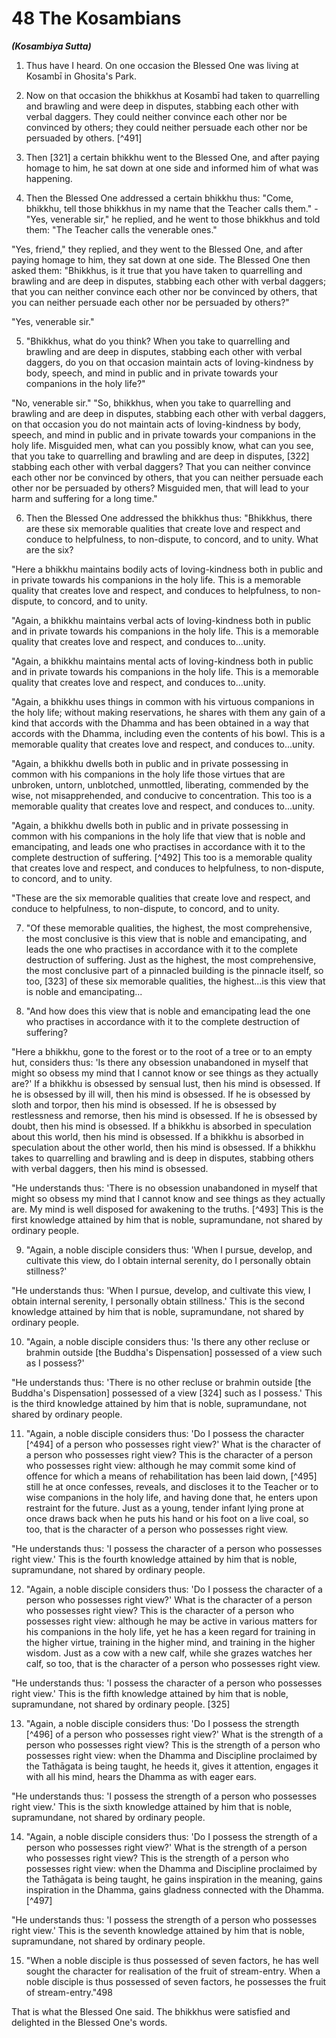 # 48 The Kosambians
***(Kosambiya Sutta)***

1. Thus have I heard. On one occasion the Blessed One was living at Kosambī in Ghosita's Park.

2. Now on that occasion the bhikkhus at Kosambī had taken to quarrelling and brawling and were deep in disputes, stabbing each other with verbal daggers. They could neither convince each other nor be convinced by others; they could neither persuade each other nor be persuaded by others. [^491]

3. Then [321] a certain bhikkhu went to the Blessed One, and after paying homage to him, he sat down at one side and informed him of what was happening.

4. Then the Blessed One addressed a certain bhikkhu thus: "Come, bhikkhu, tell those bhikkhus in my name that the Teacher calls them." - "Yes, venerable sir," he replied, and he went to those bhikkhus and told them: "The Teacher calls the venerable ones."

"Yes, friend," they replied, and they went to the Blessed One, and after paying homage to him, they sat down at one side. The Blessed One then asked them: "Bhikkhus, is it true that you have taken to quarrelling and brawling and are deep in disputes, stabbing each other with verbal daggers; that you can neither convince each other nor be convinced by others, that you can neither persuade each other nor be persuaded by others?"

"Yes, venerable sir."

5. "Bhikkhus, what do you think? When you take to quarrelling and brawling and are deep in disputes, stabbing each other with verbal daggers, do you on that occasion maintain acts of loving-kindness by body, speech, and mind in public and in private towards your companions in the holy life?"

"No, venerable sir."
"So, bhikkhus, when you take to quarrelling and brawling and are deep in disputes, stabbing each other with verbal daggers, on that occasion you do not maintain acts of loving-kindness by body, speech, and mind in public and in private towards your companions in the holy life. Misguided men, what can you possibly know, what can you see, that you take to quarrelling and brawling and are deep in disputes, [322] stabbing each other with verbal daggers? That you can neither convince each other nor be convinced by others, that you can neither persuade each other nor be persuaded by others? Misguided men, that will lead to your harm and suffering for a long time."

6. Then the Blessed One addressed the bhikkhus thus: "Bhikkhus, there are these six memorable qualities that create love and respect and conduce to helpfulness, to non-dispute, to concord, and to unity. What are the six?

"Here a bhikkhu maintains bodily acts of loving-kindness both in public and in private towards his companions in the holy life. This is a memorable quality that creates love and respect, and conduces to helpfulness, to non-dispute, to concord, and to unity.

"Again, a bhikkhu maintains verbal acts of loving-kindness both in public and in private towards his companions in the holy life. This is a memorable quality that creates love and respect, and conduces to...unity.

"Again, a bhikkhu maintains mental acts of loving-kindness both in public and in private towards his companions in the holy life. This is a memorable quality that creates love and respect, and conduces to...unity.

"Again, a bhikkhu uses things in common with his virtuous companions in the holy life; without making reservations, he shares with them any gain of a kind that accords with the Dhamma and has been obtained in a way that accords with the Dhamma, including even the contents of his bowl. This is a memorable quality that creates love and respect, and conduces to...unity.

"Again, a bhikkhu dwells both in public and in private possessing in common with his companions in the holy life those virtues that are unbroken, untorn, unblotched, unmottled, liberating, commended by the wise, not misapprehended, and
conducive to concentration. This too is a memorable quality that creates love and respect, and conduces to...unity.

"Again, a bhikkhu dwells both in public and in private possessing in common with his companions in the holy life that view that is noble and emancipating, and leads one who practises in accordance with it to the complete destruction of suffering. [^492] This too is a memorable quality that creates love and respect, and conduces to helpfulness, to non-dispute, to concord, and to unity.

"These are the six memorable qualities that create love and respect, and conduce to helpfulness, to non-dispute, to concord, and to unity.

7. "Of these memorable qualities, the highest, the most comprehensive, the most conclusive is this view that is noble and emancipating, and leads the one who practises in accordance with it to the complete destruction of suffering. Just as the highest, the most comprehensive, the most conclusive part of a pinnacled building is the pinnacle itself, so too, [323] of these six memorable qualities, the highest...is this view that is noble and emancipating...

8. "And how does this view that is noble and emancipating lead the one who practises in accordance with it to the complete destruction of suffering?

"Here a bhikkhu, gone to the forest or to the root of a tree or to an empty hut, considers thus: 'Is there any obsession unabandoned in myself that might so obsess my mind that I cannot know or see things as they actually are?' If a bhikkhu is obsessed by sensual lust, then his mind is obsessed. If he is obsessed by ill will, then his mind is obsessed. If he is obsessed by sloth and torpor, then his mind is obsessed. If he is obsessed by restlessness and remorse, then his mind is obsessed. If he is obsessed by doubt, then his mind is obsessed. If a bhikkhu is absorbed in speculation about this world, then his mind is obsessed. If a bhikkhu is absorbed in speculation about the other world, then his mind is obsessed. If a bhikkhu takes to quarrelling and brawling and is deep in disputes, stabbing others with verbal daggers, then his mind is obsessed.

"He understands thus: 'There is no obsession unabandoned in myself that might so obsess my mind that I cannot know and see
things as they actually are. My mind is well disposed for awakening to the truths. [^493] This is the first knowledge attained by him that is noble, supramundane, not shared by ordinary people.

9. "Again, a noble disciple considers thus: 'When I pursue, develop, and cultivate this view, do I obtain internal serenity, do I personally obtain stillness?'

"He understands thus: 'When I pursue, develop, and cultivate this view, I obtain internal serenity, I personally obtain stillness.' This is the second knowledge attained by him that is noble, supramundane, not shared by ordinary people.

10. "Again, a noble disciple considers thus: 'Is there any other recluse or brahmin outside [the Buddha's Dispensation] possessed of a view such as I possess?'

"He understands thus: 'There is no other recluse or brahmin outside [the Buddha's Dispensation] possessed of a view [324] such as I possess.' This is the third knowledge attained by him that is noble, supramundane, not shared by ordinary people.

11. "Again, a noble disciple considers thus: 'Do I possess the character [^494] of a person who possesses right view?' What is the character of a person who possesses right view? This is the character of a person who possesses right view: although he may commit some kind of offence for which a means of rehabilitation has been laid down, [^495] still he at once confesses, reveals, and discloses it to the Teacher or to wise companions in the holy life, and having done that, he enters upon restraint for the future. Just as a young, tender infant lying prone at once draws back when he puts his hand or his foot on a live coal, so too, that is the character of a person who possesses right view.

"He understands thus: 'I possess the character of a person who possesses right view.' This is the fourth knowledge attained by him that is noble, supramundane, not shared by ordinary people.

12. "Again, a noble disciple considers thus: 'Do I possess the character of a person who possesses right view?' What is the character of a person who possesses right view? This is the character of a person who possesses right view: although he may be active in various matters for his companions in the holy life, yet he has a keen regard for training in the higher virtue, training in the higher mind, and training in the higher wisdom. Just as a
cow with a new calf, while she grazes watches her calf, so too, that is the character of a person who possesses right view.

"He understands thus: 'I possess the character of a person who possesses right view.' This is the fifth knowledge attained by him that is noble, supramundane, not shared by ordinary people. [325]

13. "Again, a noble disciple considers thus: 'Do I possess the strength [^496] of a person who possesses right view?' What is the strength of a person who possesses right view? This is the strength of a person who possesses right view: when the Dhamma and Discipline proclaimed by the Tathāgata is being taught, he heeds it, gives it attention, engages it with all his mind, hears the Dhamma as with eager ears.

"He understands thus: 'I possess the strength of a person who possesses right view.' This is the sixth knowledge attained by him that is noble, supramundane, not shared by ordinary people.

14. "Again, a noble disciple considers thus: 'Do I possess the strength of a person who possesses right view?' What is the strength of a person who possesses right view? This is the strength of a person who possesses right view: when the Dhamma and Discipline proclaimed by the Tathāgata is being taught, he gains inspiration in the meaning, gains inspiration in the Dhamma, gains gladness connected with the Dhamma. [^497]

"He understands thus: 'I possess the strength of a person who possesses right view.' This is the seventh knowledge attained by him that is noble, supramundane, not shared by ordinary people.

15. "When a noble disciple is thus possessed of seven factors, he has well sought the character for realisation of the fruit of stream-entry. When a noble disciple is thus possessed of seven factors, he possesses the fruit of stream-entry."498

That is what the Blessed One said. The bhikkhus were satisfied and delighted in the Blessed One's words.